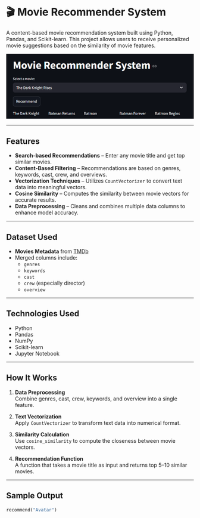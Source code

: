 # 🎬 Movie Recommender System

A content-based movie recommendation system built using Python, Pandas, and Scikit-learn. This project allows users to receive personalized movie suggestions based on the similarity of movie features.

![Movie Banner](https://github.com/Sumit-0204/Movie_recomender/blob/main/banner.PNG?raw=true)

---

##  Features

-  **Search-based Recommendations** – Enter any movie title and get top similar movies.
-  **Content-Based Filtering** – Recommendations are based on genres, keywords, cast, crew, and overviews.
-  **Vectorization Techniques** – Utilizes `CountVectorizer` to convert text data into meaningful vectors.
-  **Cosine Similarity** – Computes the similarity between movie vectors for accurate results.
-  **Data Preprocessing** – Cleans and combines multiple data columns to enhance model accuracy.

---

## Dataset Used

- **Movies Metadata** from [TMDb](https://www.themoviedb.org/)
- Merged columns include:
  - `genres`
  - `keywords`
  - `cast`
  - `crew` (especially director)
  - `overview`

---

## Technologies Used

- Python  
- Pandas  
- NumPy  
- Scikit-learn  
- Jupyter Notebook

---

##  How It Works

1. **Data Preprocessing**  
   Combine genres, cast, crew, keywords, and overview into a single feature.

2. **Text Vectorization**  
   Apply `CountVectorizer` to transform text data into numerical format.

3. **Similarity Calculation**  
   Use `cosine_similarity` to compute the closeness between movie vectors.

4. **Recommendation Function**  
   A function that takes a movie title as input and returns top 5–10 similar movies.

---

## Sample Output

```python
recommend("Avatar")
